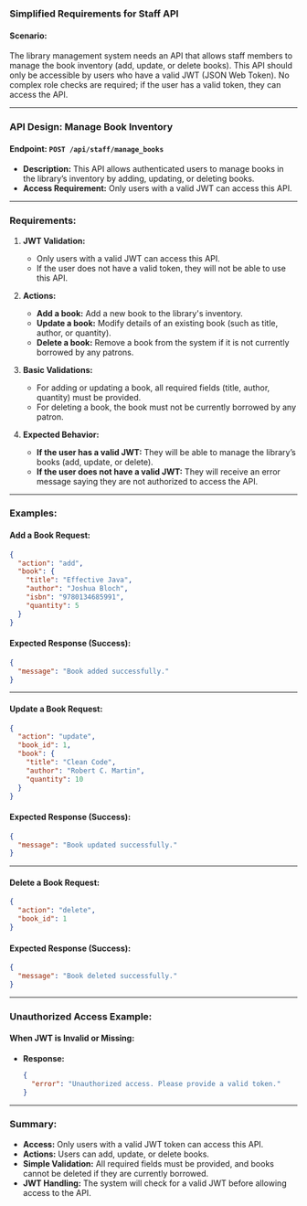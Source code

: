 ### Simplified Requirements for Staff API

#### **Scenario:**
The library management system needs an API that allows staff members to manage the book inventory (add, update, or delete books). This API should only be accessible by users who have a valid JWT (JSON Web Token). No complex role checks are required; if the user has a valid token, they can access the API.

---

### **API Design: Manage Book Inventory**

#### **Endpoint:** `POST /api/staff/manage_books`
- **Description:** This API allows authenticated users to manage books in the library’s inventory by adding, updating, or deleting books.
- **Access Requirement:** Only users with a valid JWT can access this API.

---

### **Requirements:**

1. **JWT Validation:**
   - Only users with a valid JWT can access this API.
   - If the user does not have a valid token, they will not be able to use this API.

2. **Actions:**
   - **Add a book:** Add a new book to the library's inventory.
   - **Update a book:** Modify details of an existing book (such as title, author, or quantity).
   - **Delete a book:** Remove a book from the system if it is not currently borrowed by any patrons.

3. **Basic Validations:**
   - For adding or updating a book, all required fields (title, author, quantity) must be provided.
   - For deleting a book, the book must not be currently borrowed by any patron.

4. **Expected Behavior:**
   - **If the user has a valid JWT:** They will be able to manage the library’s books (add, update, or delete).
   - **If the user does not have a valid JWT:** They will receive an error message saying they are not authorized to access the API.

---

### **Examples:**

#### **Add a Book Request:**
```json
{
  "action": "add",
  "book": {
    "title": "Effective Java",
    "author": "Joshua Bloch",
    "isbn": "9780134685991",
    "quantity": 5
  }
}
```

#### **Expected Response (Success):**
```json
{
  "message": "Book added successfully."
}
```

---

#### **Update a Book Request:**
```json
{
  "action": "update",
  "book_id": 1,
  "book": {
    "title": "Clean Code",
    "author": "Robert C. Martin",
    "quantity": 10
  }
}
```

#### **Expected Response (Success):**
```json
{
  "message": "Book updated successfully."
}
```

---

#### **Delete a Book Request:**
```json
{
  "action": "delete",
  "book_id": 1
}
```

#### **Expected Response (Success):**
```json
{
  "message": "Book deleted successfully."
}
```

---

### **Unauthorized Access Example:**

#### **When JWT is Invalid or Missing:**
- **Response:**
  ```json
  {
    "error": "Unauthorized access. Please provide a valid token."
  }
  ```

---

### **Summary:**

- **Access:** Only users with a valid JWT token can access this API.
- **Actions:** Users can add, update, or delete books.
- **Simple Validation:** All required fields must be provided, and books cannot be deleted if they are currently borrowed.
- **JWT Handling:** The system will check for a valid JWT before allowing access to the API.